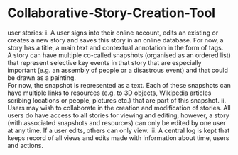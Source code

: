 # Collaborative-Story-Creation-Tool
user stories: i. A user signs into their online account, edits an existing or creates a new story and saves this story in an online database. 
For now, a story has a title, a main text and contextual annotation in the form of tags.  
A story can have multiple co-called snapshots (organised as an ordered list) that represent selective key events in that story 
that are especially important (e.g. an assembly of people or a disastrous event) and that could be drawn as a painting.   
For now, the snapshot is represented as a text. Each of these snapshots can have multiple links to resources (e.g. to 3D objects, Wikipedia articles scribing locations or people, 
pictures etc.) that are part of this snapshot.  ii. Users may wish to collaborate in the creation and modification of stories.
All users do have access to all stories for viewing and editing, however, a story (with associated snapshots and resources) 
can only be edited by one user at any time. If a user edits, others can only view.  iii. A central log is kept that keeps record of all views and edits 
made with information about time, users and actions.
